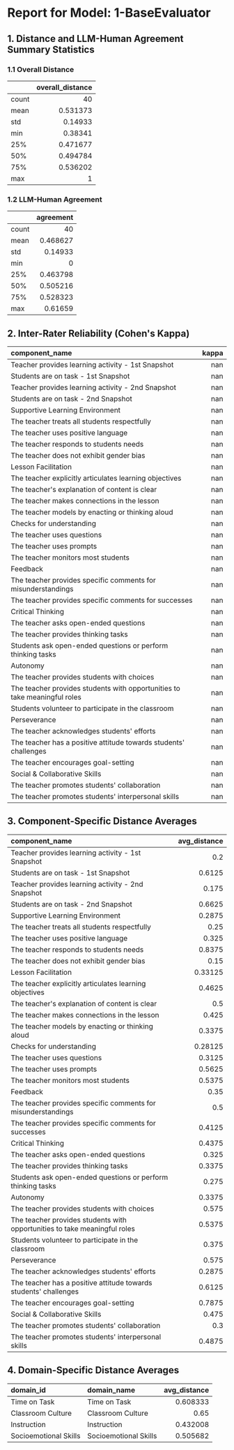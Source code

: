 # Report for Model: **1-BaseEvaluator**

## 1. Distance and LLM-Human Agreement Summary Statistics

### 1.1 Overall Distance

|       |   overall_distance |
|:------|-------------------:|
| count |          40        |
| mean  |           0.531373 |
| std   |           0.14933  |
| min   |           0.38341  |
| 25%   |           0.471677 |
| 50%   |           0.494784 |
| 75%   |           0.536202 |
| max   |           1        |

### 1.2 LLM-Human Agreement

|       |   agreement |
|:------|------------:|
| count |   40        |
| mean  |    0.468627 |
| std   |    0.14933  |
| min   |    0        |
| 25%   |    0.463798 |
| 50%   |    0.505216 |
| 75%   |    0.528323 |
| max   |    0.61659  |

## 2. Inter-Rater Reliability (Cohen's Kappa)

| component_name                                                            |   kappa |
|:--------------------------------------------------------------------------|--------:|
| Teacher provides learning activity - 1st Snapshot                         |     nan |
| Students are on task - 1st Snapshot                                       |     nan |
| Teacher provides learning activity - 2nd Snapshot                         |     nan |
| Students are on task - 2nd Snapshot                                       |     nan |
| Supportive Learning Environment                                           |     nan |
| The teacher treats all students respectfully                              |     nan |
| The teacher uses positive language                                        |     nan |
| The teacher responds to students needs                                    |     nan |
| The teacher does not exhibit gender bias                                  |     nan |
| Lesson Facilitation                                                       |     nan |
| The teacher explicitly articulates learning objectives                    |     nan |
| The teacher's explanation of content is clear                             |     nan |
| The teacher makes connections in the lesson                               |     nan |
| The teacher models by enacting or thinking aloud                          |     nan |
| Checks for understanding                                                  |     nan |
| The teacher uses questions                                                |     nan |
| The teacher uses prompts                                                  |     nan |
| The teacher monitors most students                                        |     nan |
| Feedback                                                                  |     nan |
| The teacher provides specific comments for misunderstandings              |     nan |
| The teacher provides specific comments for successes                      |     nan |
| Critical Thinking                                                         |     nan |
| The teacher asks open-ended questions                                     |     nan |
| The teacher provides thinking tasks                                       |     nan |
| Students ask open-ended questions or perform thinking tasks               |     nan |
| Autonomy                                                                  |     nan |
| The teacher provides students with choices                                |     nan |
| The teacher provides students with opportunities to take meaningful roles |     nan |
| Students volunteer to participate in the classroom                        |     nan |
| Perseverance                                                              |     nan |
| The teacher acknowledges students' efforts                                |     nan |
| The teacher has a positive attitude towards students' challenges          |     nan |
| The teacher encourages goal-setting                                       |     nan |
| Social & Collaborative Skills                                             |     nan |
| The teacher promotes students' collaboration                              |     nan |
| The teacher promotes students' interpersonal skills                       |     nan |

## 3. Component-Specific Distance Averages

| component_name                                                            |   avg_distance |
|:--------------------------------------------------------------------------|---------------:|
| Teacher provides learning activity - 1st Snapshot                         |        0.2     |
| Students are on task - 1st Snapshot                                       |        0.6125  |
| Teacher provides learning activity - 2nd Snapshot                         |        0.175   |
| Students are on task - 2nd Snapshot                                       |        0.6625  |
| Supportive Learning Environment                                           |        0.2875  |
| The teacher treats all students respectfully                              |        0.25    |
| The teacher uses positive language                                        |        0.325   |
| The teacher responds to students needs                                    |        0.8375  |
| The teacher does not exhibit gender bias                                  |        0.15    |
| Lesson Facilitation                                                       |        0.33125 |
| The teacher explicitly articulates learning objectives                    |        0.4625  |
| The teacher's explanation of content is clear                             |        0.5     |
| The teacher makes connections in the lesson                               |        0.425   |
| The teacher models by enacting or thinking aloud                          |        0.3375  |
| Checks for understanding                                                  |        0.28125 |
| The teacher uses questions                                                |        0.3125  |
| The teacher uses prompts                                                  |        0.5625  |
| The teacher monitors most students                                        |        0.5375  |
| Feedback                                                                  |        0.35    |
| The teacher provides specific comments for misunderstandings              |        0.5     |
| The teacher provides specific comments for successes                      |        0.4125  |
| Critical Thinking                                                         |        0.4375  |
| The teacher asks open-ended questions                                     |        0.325   |
| The teacher provides thinking tasks                                       |        0.3375  |
| Students ask open-ended questions or perform thinking tasks               |        0.275   |
| Autonomy                                                                  |        0.3375  |
| The teacher provides students with choices                                |        0.575   |
| The teacher provides students with opportunities to take meaningful roles |        0.5375  |
| Students volunteer to participate in the classroom                        |        0.375   |
| Perseverance                                                              |        0.575   |
| The teacher acknowledges students' efforts                                |        0.2875  |
| The teacher has a positive attitude towards students' challenges          |        0.6125  |
| The teacher encourages goal-setting                                       |        0.7875  |
| Social & Collaborative Skills                                             |        0.475   |
| The teacher promotes students' collaboration                              |        0.3     |
| The teacher promotes students' interpersonal skills                       |        0.4875  |

## 4. Domain-Specific Distance Averages

| domain_id             | domain_name           |   avg_distance |
|:----------------------|:----------------------|---------------:|
| Time on Task          | Time on Task          |       0.608333 |
| Classroom Culture     | Classroom Culture     |       0.65     |
| Instruction           | Instruction           |       0.432008 |
| Socioemotional Skills | Socioemotional Skills |       0.505682 |
